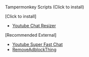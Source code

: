 Tampermonkey Scripts (Click to install)

[Click to install]
- [Youtube Chat Resizer](https://github.com/rasonpang/Tampermonkey-Better-Youtube/raw/main/Youtube-Chat-Resizer.js)

[Recommended External]
- [Youtube Super Fast Chat](https://update.greasyfork.org/scripts/469878/YouTube%20Super%20Fast%20Chat.user.js)
- [RemoveAdblockThing](https://github.com/TheRealJoelmatic/RemoveAdblockThing/Youtube-Ad-blocker-Reminder-Remover.user.js)
